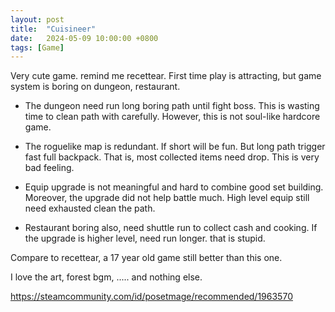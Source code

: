 ```yaml
---
layout: post
title:  "Cuisineer"
date:   2024-05-09 10:00:00 +0800
tags: [Game]
---
```


Very cute game. remind me recettear.
First time play is attracting, but game system is boring on dungeon, restaurant.

* The dungeon need run long boring path until fight boss. This is wasting time to clean path with carefully. However, this is not soul-like hardcore game.

* The roguelike map is redundant. If short will be fun. But long path trigger fast full backpack. That is, most collected items need drop. This is very bad feeling.

* Equip upgrade is not meaningful and hard to combine good set building. Moreover, the upgrade did not help battle much. High level equip still need exhausted clean the path.

* Restaurant boring also, need shuttle run to collect cash and cooking. If the upgrade is higher level, need run longer. that is stupid.

Compare to recettear, a 17 year old game still better than this one.

I love the art, forest bgm, ..... and nothing else.

https://steamcommunity.com/id/posetmage/recommended/1963570